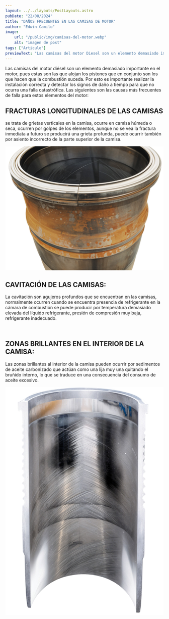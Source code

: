 ```yaml
---
layout: ../../layouts/PostLayouts.astro
pubDate: "22/08/2024"
title: "DAÑOS FRECUENTES EN LAS CAMISAS DE MOTOR"
author: "Edwin Camilo"
image:
    url: "/public/img/camisas-del-motor.webp"
    alt: "imagen de post"
tags: ["Articulo"] 
previewText: "Las camisas del motor Diesel son un elemento demasiado importante en el motor, pues estas son las que alojan los pistones que en conjunto son los que hacen que la combustión suceda. "
---
```



<div class="grid grid-cols-2 "> 

<div class="flex flex-col mr-8"> 
<p class="text-blog"> Las camisas del motor diésel son un elemento demasiado importante en el motor, pues estas son las que alojan los pistones que en conjunto son los que hacen que la combustión suceda. Por esto es importante realizar la instalación correcta y detectar los signos de daño a tiempo para que no ocurra una falla catastrófica. Las siguientes son las causas más frecuentes de falla para estos elementos del motor: </p>

<h2 class="subtitulos-blog my-4"> FRACTURAS LONGITUDINALES DE LAS CAMISAS </h2> 
<p class="text-blog"> se trata de grietas verticales en la camisa, ocurre en camisa húmeda o seca, ocurren por golpes de los elementos, aunque no se vea la fractura inmediata a futuro se producirá una grieta profunda, puede ocurrir también por asiento incorrecto de la parte superior de la camisa.
</p>
<img class="rounded-t-lg w-[200px]" src="/public/img/fracturas-longitudinales.png" alt=""> </img>



<h2 class="subtitulos-blog my-4"> CAVITACIÓN DE LAS CAMISAS: </h2> 
<p class="text-blog"> La cavitación son agujeros profundos que se encuentran en las camisas, normalmente ocurren cuando se encuentra presencia de refrigerante en la cámara de combustión se puede producir por temperatura demasiado elevada del líquido refrigerante, presión de compresión muy baja, refrigerante inadecuado.
 </p>
<img class="rounded-t-lg w-[200px]" src="/public/img/cavitación.png" alt=""> </img>

</div>

<div class="flex flex-col ml-8"> 
<h2 class="subtitulos-blog "> ZONAS BRILLANTES EN EL INTERIOR DE LA CAMISA: </h2> 
<p class="text-blog"> Las zonas brillantes al interior de la camisa pueden ocurrir por sedimentos de aceite carbonizado que actúan como una lija muy una quitando el bruñido interno, lo que se traduce en una consecuencia del consumo de aceite excesivo.
</p>
<img class="rounded-t-lg w-[200px]" src="/public/img/zonas-brillantes.png" alt=""> </img>

</div>

</div>


